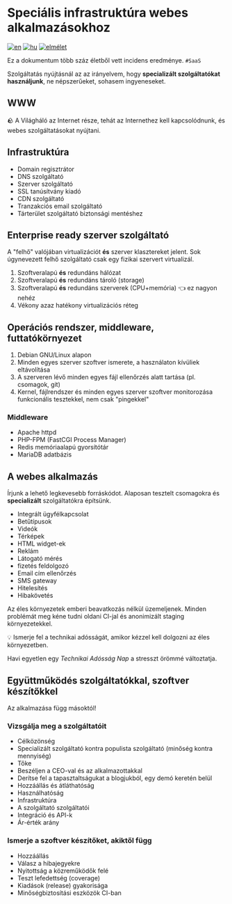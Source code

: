 # Speciális infrastruktúra webes alkalmazásokhoz

[![en](https://img.shields.io/badge/lang-English%20%F0%9F%87%AC%F0%9F%87%A7-white)](README.md)
[![hu](https://img.shields.io/badge/nyelv-magyar%20%F0%9F%87%AD%F0%9F%87%BA-white)](README.hu.md)
[![elmélet](https://img.shields.io/badge/több-elmélet-purple)](https://github.com/stars/szepeviktor/lists/theory)

Ez a dokumentum több száz életből vett incidens eredménye.
`#SaaS`

Szolgáltatás nyújtásnál az az irányelvem,
hogy **specializált szolgáltatókat használjunk**, ne népszerűeket, sohasem ingyeneseket.

## WWW

:rock: A Világháló az Internet része,
tehát az Internethez kell kapcsolódnunk, és webes szolgáltatásokat nyújtani.

## Infrastruktúra

- Domain regisztrátor
- DNS szolgáltató
- Szerver szolgáltató
- SSL tanúsítvány kiadó
- CDN szolgáltató
- Tranzakciós email szolgáltató
- Tárterület szolgáltató biztonsági mentéshez

## Enterprise ready szerver szolgáltató

A "felhő" valójában virtualizációt **és** szerver klasztereket jelent.
Sok úgynevezett felhő szolgáltató csak egy fizikai szervert virtualizál.

1. Szoftveralapú **és** redundáns hálózat
2. Szoftveralapú **és** redundáns tároló (storage)
3. Szoftveralapú **és** redundáns szerverek
    (CPU+memória) :point_left: ez nagyon nehéz
4. Vékony azaz hatékony virtualizációs réteg

## Operációs rendszer, middleware, futtatókörnyezet

1. Debian GNU/Linux alapon
2. Minden egyes szerver szoftver ismerete, a használaton kívüliek eltávolítása
3. A szerveren lévő minden egyes fájl ellenőrzés alatt tartása (pl. csomagok, git)
4. Kernel, fájlrendszer és minden egyes szerver szoftver
    monitorozása funkcionális tesztekkel, nem csak "pingekkel"

### Middleware

- Apache httpd
- PHP-FPM (FastCGI Process Manager)
- Redis memóriaalapú gyorsítótár
- MariaDB adatbázis

## A webes alkalmazás

Írjunk a lehető legkevesebb forráskódot.
Alaposan tesztelt csomagokra és **specializált** szolgáltatókra építsünk.

- Integrált ügyfélkapcsolat
- Betűtípusok
- Videók
- Térképek
- HTML widget-ek
- Reklám
- Látogató mérés
- fizetés feldolgozó
- Email cím ellenőrzés
- SMS gateway
- Hitelesítés
- Hibakövetés

Az éles környezetek emberi beavatkozás nélkül üzemeljenek.
Minden problémát meg kéne tudni oldani CI-jal
és anonimizált staging környezetekkel.

:bulb: Ismerje fel a technikai adósságát,
amikor kézzel kell dolgozni az éles környezetben.

Havi egyetlen egy _Technikai Adósság Nap_ a stresszt örömmé változtatja.

## Együttműködés szolgáltatókkal, szoftver készítőkkel

Az alkalmazása függ másoktól!

### Vizsgálja meg a szolgáltatóit

- Célközönség
- Specializált szolgáltató kontra populista szolgáltató (minőség kontra mennyiség)
- Tőke
- Beszéljen a CEO-val és az alkalmazottakkal
- Derítse fel a tapasztaltságukat a blogjukból, egy demó keretén belül
- Hozzáállás és átláthatóság
- Használhatóság
- Infrastruktúra
- A szolgáltató szolgáltatói
- Integráció és API-k
- Ár-érték arány

### Ismerje a szoftver készítőket, akiktől függ

- Hozzáállás
- Válasz a hibajegyekre
- Nyitottság a közreműködők felé
- Teszt lefedettség (coverage)
- Kiadások (release) gyakorisága
- Minőségbiztosítási eszközök CI-ban
